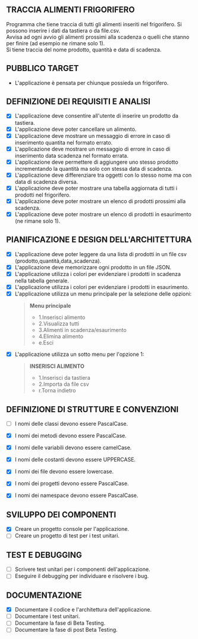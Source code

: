 ## TRACCIA ALIMENTI FRIGORIFERO

Programma che tiene traccia di tutti gli alimenti inseriti nel frigorifero. Si possono inserire i dati da tastiera o da file.csv.  
Avvisa ad ogni avvio gli alimenti prossimi alla scadenza o quelli che stanno per finire (ad esempio ne rimane solo 1).  
Si tiene traccia del nome prodotto, quantità e data di scadenza.

## PUBBLICO TARGET
- L'applicazione è pensata per chiunque possieda un frigorifero.

## DEFINIZIONE DEI REQUISITI E ANALISI

- [x] L'applicazione deve consentire all'utente di inserire un prodotto da tastiera.
- [x] L'applicazione deve poter cancellare un alimento.
- [x] L'applicazione deve mostrare un messaggio di errore in caso di inserimento quantita nel formato errato.
- [x] L'applicazione deve mostrare un messaggio di errore in caso di inserimento data scadenza nel formato errata.
- [x] L'applicazione deve permettere di aggiungere uno stesso prodotto incrementando la quantità ma solo con stessa data di scadenza.
- [x] L'applicazione deve differenziare tra oggetti con lo stesso nome ma con data di scadenza diversa.
- [x] L'applicazione deve poter mostrare una tabella aggiornata di tutti i prodotti nel frigorifero.
- [x] L'applicazione deve poter mostrare un elenco di prodotti prossimi alla scadenza.
- [x] L'applicazione deve poter mostrare un elenco di prodotti in esaurimento (ne rimane solo 1).

## PIANIFICAZIONE E DESIGN DELL'ARCHITETTURA

- [x] L'applicazione deve poter leggere da una lista di prodotti in un file csv (prodotto,quantità,data_scadenza).
- [x] L'applicazione deve memorizzare ogni prodotto in un file JSON.
- [x] L'applicazione utilizza i colori per evidenziare i prodotti in scadenza nella tabella generale.
- [x] L'applicazione utilizza i colori per evidenziare i prodotti in esaurimento.
- [x] L'applicazione utilizza un menu principale per la selezione delle opzioni:
    >  **Menu principale**
    > - 1.Inserisci alimento
    > - 2.Visualizza tutti 
    > - 3.Alimenti in scadenza/esaurimento
    > - 4.Elimina alimento
    > - e.Esci
- [x] L'applicazione utilizza un sotto menu per l'opzione 1:
    > **INSERISCI ALIMENTO**
    > - 1.Inserisci da tastiera
    > - 2.Importa da file csv
    > - r.Torna indietro

## DEFINIZIONE DI STRUTTURE E CONVENZIONI

- [ ] I nomi delle classi devono essere PascalCase.
- [x] I nomi dei metodi devono essere PascalCase.
- [x] I nomi delle variabili devono essere camelCase.
- [x] I nomi delle costanti devono essere UPPERCASE.
- [x] I nomi dei file devono essere lowercase.
- [x] I nomi dei progetti devono essere PascalCase.
- [x] I nomi dei namespace devono essere PascalCase.


## SVILUPPO DEI COMPONENTI

- [x] Creare un progetto console per l'applicazione.
- [ ] Creare un progetto di test per i test unitari.

## TEST E DEBUGGING

- [ ] Scrivere test unitari per i componenti dell'applicazione.
- [ ] Eseguire il debugging per individuare e risolvere i bug.

## DOCUMENTAZIONE

- [x] Documentare il codice e l'architettura dell'applicazione.
- [ ] Documentare i test unitari.
- [ ] Documentare la fase di Beta Testing.
- [ ] Documentare la fase di post Beta Testing.